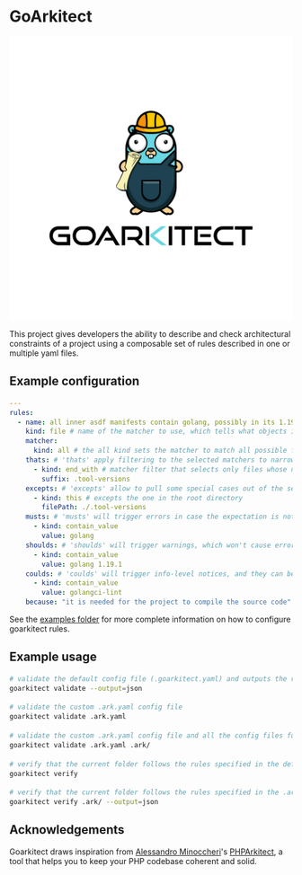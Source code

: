 # GoArkitect

<p align="center">
<img src="docs/assets/goarkitect.logo.jpg" alt="crkitect" title="goarkitect" />
</p>

This project gives developers the ability to describe and check  architectural constraints of a project using a composable set of rules described in one or multiple yaml files.

## Example configuration

```yaml
---
rules:
  - name: all inner asdf manifests contain golang, possibly in its 1.19.1 version  # name of the rule, it should tell what the rule is about
    kind: file # name of the matcher to use, which tells what objects it will operate on
    matcher:
      kind: all # the all kind sets the matcher to match all possible files, which will be narrowed down below
    thats: # 'thats' apply filtering to the selected matchers to narrow down the files to operate on
      - kind: end_with # matcher filter that selects only files whose name ends with .tool-versions"
        suffix: .tool-versions
    excepts: # 'excepts' allow to pull some special cases out of the set of file determined by the 'thats' filters
      - kind: this # excepts the one in the root directory
        filePath: ./.tool-versions
    musts: # 'musts' will trigger errors in case the expectation is not respected, which in turn will have goarkitect to exit with status code 1
      - kind: contain_value
        value: golang
    shoulds: # 'shoulds' will trigger warnings, which won't cause error status codes on exit
      - kind: contain_value
        value: golang 1.19.1
    coulds: # 'coulds' will trigger info-level notices, and they can be seen as suggestions
      - kind: contain_value
        value: golangci-lint
    because: "it is needed for the project to compile the source code" # reason for the rule to exists
```

See the [examples folder](./examples/) for more complete information on how to configure goarkitect rules.

## Example usage

```sh
# validate the default config file (.goarkitect.yaml) and outputs the result in json
goarkitect validate --output=json

# validate the custom .ark.yaml config file
goarkitect validate .ark.yaml

# validate the custom .ark.yaml config file and all the config files found in the .ark/ folder
goarkitect validate .ark.yaml .ark/

# verify that the current folder follows the rules specified in the default config file (.goarkitect.yaml)
goarkitect verify

# verify that the current folder follows the rules specified in the .ark/ folder and outputs the result in json
goarkitect verify .ark/ --output=json
```

## Acknowledgements

Goarkitect draws inspiration from [Alessandro Minoccheri](https://alessandrominoccheri.github.io)'s [PHPArkitect](https://github.com/phparkitect/arkitect), a tool that helps you to keep your PHP codebase coherent and solid.
